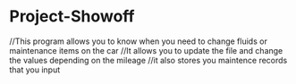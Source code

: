 # Project-Showoff
//This program allows you to know when you need to change fluids or maintenance items on the car
//It allows you to update the file and change the values depending on the mileage
//it also stores you maintence records that you input
